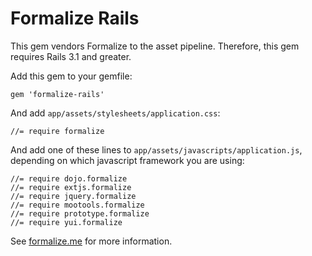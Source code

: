 # Formalize Rails

This gem vendors Formalize to the asset pipeline. Therefore, this gem requires Rails 3.1 and
greater.

Add this gem to your gemfile:

    gem 'formalize-rails'

And add `app/assets/stylesheets/application.css`:

    //= require formalize

And add one of these lines to `app/assets/javascripts/application.js`, depending on which javascript
framework you are using:

    //= require dojo.formalize
    //= require extjs.formalize
    //= require jquery.formalize
    //= require mootools.formalize
    //= require prototype.formalize
    //= require yui.formalize

See [formalize.me](http://formalize.me) for more information.

